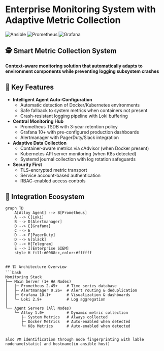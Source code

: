 # Enterprise Monitoring System with Adaptive Metric Collection

![Ansible](https://img.shields.io/badge/ansible-%231A1918.svg?style=for-the-badge&logo=ansible&logoColor=white)
![Prometheus](https://img.shields.io/badge/Prometheus-E6522C?style=for-the-badge&logo=Prometheus&logoColor=white)
![Grafana](https://img.shields.io/badge/grafana-%23F46800.svg?style=for-the-badge&logo=grafana&logoColor=white)

## 🕵️ Smart Metric Collection System
**Context-aware monitoring solution that automatically adapts to environment components while preventing logging subsystem crashes**

## 🌟 Key Features
- **Intelligent Agent Auto-Configuration**
  - Automatic detection of Docker/Kubernetes environments
  - Safe fallback to system metrics when containers not present
  - Crash-resistant logging pipeline with Loki buffering
- **Central Monitoring Hub**
  - Prometheus TSDB with 3-year retention policy
  - Grafana 10+ with pre-configured production dashboards
  - Alertmanager with PagerDuty/Slack integration
- **Adaptive Data Collection**
  - Container-aware metrics via cAdvisor (when Docker present)
  - Kubernetes API server monitoring (when K8s detected)
  - Systemd journal collection with log rotation safeguards
- **Security First**
  - TLS-encrypted metric transport
  - Service account-based authentication
  - RBAC-enabled access controls

## 🧩 Integration Ecosystem
```mermaid
graph TD
    A[Alloy Agent] --> B[Prometheus]
    A --> C[Loki]
    B --> D[Alertmanager]
    B --> E[Grafana]
    C --> E
    D --> F[PagerDuty]
    D --> G[Slack]
    D --> H[Telegram]
    E --> I[Enterprise SIEM]
    style H fill:#0088cc,color:#ffffff


## 🏗️ Architecture Overview
```bash
Monitoring Stack
├── Main Server (1+ HA Nodes)
│   ├─ Prometheus 2.45+    # Time series database
│   ├─ Alertmanager 0.26+  # Alert routing & deduplication
│   ├─ Grafana 10.1+       # Visualization & dashboards
│   └─ Loki 2.9+           # Log aggregation
│
└── Agent Servers (All Nodes)
    └─ Alloy 1.0+          # Dynamic metric collection
       ├─ System Metrics   # Always collected
       ├─ Docker Metrics   # Auto-enabled when detected
       └─ K8s Metrics      # Auto-enabled when detected


also VM identification through node fingerprinting with lable nodename(static) and hostname(in ansible host)





